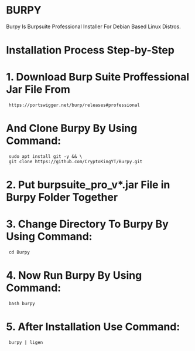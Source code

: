# BURPY
  Burpy Is Burpsuite Professional Installer For Debian Based Linux Distros.
  
# Installation Process Step-by-Step
# 1. Download Burp Suite Proffessional Jar File From 
     https://portswigger.net/burp/releases#professional 
     
# And Clone Burpy By Using Command:
     sudo apt install git -y && \
     git clone https://github.com/CryptoKingYT/Burpy.git
     
# 2. Put burpsuite_pro_v*.jar File in Burpy Folder Together

# 3. Change Directory To Burpy By Using Command:
     cd Burpy
# 4. Now Run Burpy By Using Command:
     bash burpy
# 5. After Installation Use Command:
     burpy | ligen
 
